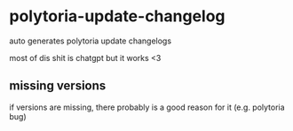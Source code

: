 # polytoria-update-changelog
auto generates polytoria update changelogs


most of dis shit is chatgpt but it works <3


## missing versions

if versions are missing, there probably is a good reason for it (e.g. polytoria bug)
